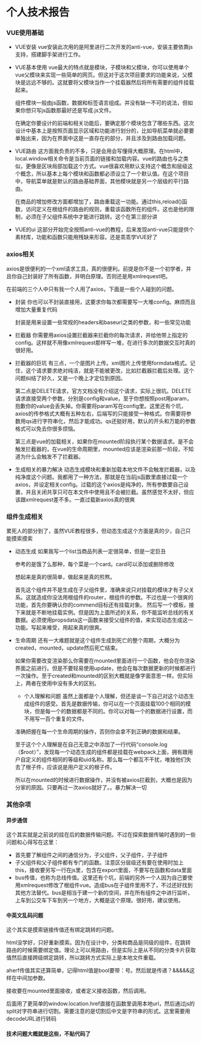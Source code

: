 <h1>
个人技术报告
</h1>

<h3>
VUE使用基础
</h3>

- VUE安装
vue安装此次用的是阿里进行二次开发的anti-vue，安装主要依靠js支持，搭建脚手架进行工作。
- VUE基本使用
  vue最大的特点就是模块，子模块和父模块，你可以使用单个vue父模块来实现一些简单的网页。但这对于这次项目要求的功能来说，父模块是远远不够的。这就要将父模块当作一个挂载器然后将所有需要的组件挂载起来。

  组件模块一般由js函数，数据和标签语言组成。并没有缺一不可的说法，但如果你想只写js函数那最好还是写成.js文件。

  在确定你要设计的前端和相关功能后，要确定那个模块包含了哪些东西。这次设计中基本上是按照页面显示区域和功能进行划分的，比如导航菜单就必要要单独出来，因为在界面中这是一直存在的部分，并且涉及到路由加载问题。
- VUE路由
  这方面我负责的不多，只是会用会写懂得大概原理。在html中，local.window相关命令是当前页面的链接和加载内容。vue的路由也与之类似，更像是区块局部加载这个方式。vue很喜欢用默认支持这个概念和层级这个概念，所以基本上每个模块和函数都必须设立了一个默认值。在这个项目中，导航菜单就是默认的路由基础界面，其他模块就是另一个层级的平行路由。

  在商品的增加修改方面都增加了，路由重载这一功能。通过this,reload()函数，访问定义在根组件的路由的规则，重载该函数所在的组件。这也是他的限制，必须在子父组件系统中才能进行跳转。这个在第三部分讲
- VUE的ui
这部分开始完全按照anti-vue的教程，后来发现anti-vue只能提供个素材库，功能和函数只能用残缺来形容。还是乖乖学VUE好了

<h3>
axios相关
</h3>

axios是很便利的一个xml请求工具，真的很便利。前提是你不是一个初学者，并且你自己封装好了所有函数，并明白原理。否则还是用xmlrequest吧。

在前端的三个人中只有我一个人用了axios，下面是一些个人碰到的问题。
- 封装
  你也可以不封装直接用，这要求你每次都需要写一大堆config。麻烦而且增加大量重复代码

  封装是用来设置一些常规的headers和baseurl之类的参数，和一些常见功能
- 拦截器
你需要用axios设置拦截器来拦截你的每次请求，并给他带上指定的config。这样就不用像xmlrequest那样写一堆，在进行多次的数据交互时真的很好用。
- 拦截器的巨坑
  有三点，一个是图片上传。xml图片上传使用formdata格式。记住，这个请求要求绝对纯洁，就是不能被更改，比如拦截器拦截后处理。这个问题纠结了好久，又是一个晚上才定位到原因。

  第二点是DELETE请求，官方文档没有介绍这个请求，实际上很坑。DELETE请求直接受两个参数，分别是config和value，至于你想按照post用param，抱歉你的value会丢失掉。你需要将param写在config里。这里还有个坑，axios的传参格式大概有五种左右，后端写的只能接受一种格式。你需要将参数用qs进行字符串化，然后才能成功。qs还挺好用，默认的开头和万能的参数格式可以免去你很多烦恼。

  第三点是vue的加载相关，如果你在mounted阶段执行某个数据请求。是不会触发拦截器的，在vue的生命周期里，mounted应该是渲染前那一阶段，不知道为什么会触发不了拦截器。
- 生成相关的暴力解决
动态生成模块和重新加载本地文件不会触发拦截器，以及纯净度这个问题。我都用了一种方法，那就是在当前js函数里直接过载一个axios，并设定相关config。过载的这个axios是纯净的，所有参数要自己设置，并且关闭共享只可在本文件中使用且不会被拦截。虽然感觉不太好，但应该跟xmlrequest差不多。一直过载新axios真的很爽

<h3>
组件生成相关
</h3>

累死人的部分到了，虽然VUE教程很多，但动态生成这个方面是真的少，自己只能摸索摸索
- 动态生成
  如果我写一个list当商品列表一定很简单，但是一定巨丑

  参考的是饿了么那种，每个菜是一个card。card可以添加或删除修改

  想起来是真的很简单，做起来是真的煎熬。

  首先这个组件并不是生成在子父组件里，准确来说只对挂载的模块才有子父关系。这就造成你没法用根组件的router，根组件的参数。不过也是一个很爽的功能，首先你要确认你的commend目标还有挂载对象。
  然后写一个模板，接下来就是不断地挂载实例。但是因为上面所述的关系，你不能监听总线的有关数据。必须使用propsdata这一函数来接受父组件的值，来实现动态生成这一功能。写起来难受，用起来真的很爽。
- 生命周期
  还有一大难题就是这个组件生成到死亡的整个周期，大概分为created，mounted，update然后死亡结束。

  如果你需要改变渲染那么你需要在mounted里面进行一个函数，他会在你渲染界面之前进行。但是不要轻易使用update，他会在每次数据更新的时候都进行一次操作。至于created和mounted的区别大概就是像字面意思一样。但实际上，两者在使用中没有多大的区别。
  - 个人理解和问题
  虽然上面都是个人理解，但还是谈一下自己对这个动态生成组件的感受。首先是数据传输，你可以在一个页面挂载100个相同的模块，但是每一个的数据都是不同的。你可以对每一个的数据进行设置，而不用写一百个重复的文件。

  准确把握在每一个生命周期的操作，否则你会拿不到正确的数据和结果。

  至于这个个人理解是在自己无意之中添加了一行代码“console.log（$root）”，发现每一个动态生成的组件都是挂载在webpack上面，拥有跟用户自定义的组件相同的等级和uid名称。那么每一个都互不干扰，唯独他们失去了根子件，应该说是用户定义的根子件。

  所以在mounted的时候进行数据操作，并没有被axios拦截到，大概也是因为分家的原因。只要再过一次axios就好了。。暴力解决一切

<h3>
其他杂项
</h3>

<h4>
异步通信
</h4>
这个其实就是之前说的挂在后的数据传输问题。不过在探索数据传输时遇到的一些问题和心得写在这里：

- 首先要了解组件之间的通信分为，子父组件，父子组件，子子组件
- 子父组件和父子组件都有专门的函数。注意区分层级还有要在使用时加上this，接收要另写一行在js里，包含在export里面，不要写在函数和data里面
- bus传值，也称为总线传值。这里还有个坑，前端的另外一个人因为自己要使用xmlrequest修改了根组件vue。造成bus在子组件里用不了，不过还好找到其他方法替代。bus是相当于建一个新的空间，并在所有组件之中进行监听，上车到公交车下车到另一个地方，大概是这个原理。很好用，建议使用。
<h4>
中英文乱码问题
</h4>
这个其实是摸索链接传值还有绑定跳转的问题。

html没学好，只好重新摸索。因为在设计中，分类和商品是同级的组件，在跳转路由的时候需要绑定值。理论上可以用路由，但是实际上是从不同的分类卡片获取值然后直接跨级绑定跳转，所以跳转方式实际上是本地文件重载。

aherf传值其实还算简单，记得html值是bool要带：号。然后就是传递？&&&&&这样在中间加参数。

接收要在mounted里面接收，或者定义接收函数，然后调用。

后面用了更简单的window.location.href直接在函数里调用本地url，然后通过js的split对字符串进行切割。需要注意的是切割后中文是字符串的形式。这里需要用decodeURL进行转码
<h4> 技术问题大概就是这些，不贴代码了</h4>
